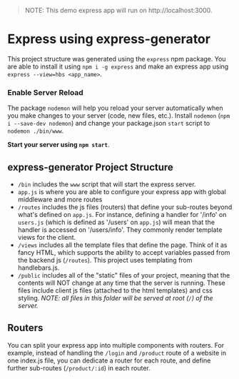> NOTE: This demo express app will run on http://localhost:3000.

# Express using express-generator
This project structure was generated using the `express` npm package. You are able to install it using `npm i -g express` and make an express app using `express --view=hbs <app_name>`. 

### Enable Server Reload
The package `nodemon` will help you reload your server automatically when you make changes to your server (code, new files, etc.). Install `nodemon` (`npm i --save-dev nodemon`) and change your package.json `start` script to `nodemon ./bin/www`.

**Start your server using `npm start`**.

## express-generator Project Structure
 - `/bin` includes the `www` script that will start the express server.
 - `app.js` is where you are able to configure your express app with global middleware and more routes
 - `/routes` includes the js files (routers) that define your sub-routes beyond what's defined on `app.js`. For instance, defining a handler for '/info' on `users.js` (which is defined as '/users' on `app.js`) will mean that the handler is accessed on '/users/info'. They commonly render template views for the client.
 - `/views` includes all the template files that define the page. Think of it as fancy HTML, which supports the ability to accept variables passed from the backend js (`/routes`). This project uses templating from handlebars.js.
 - `/public` includes all of the "static" files of your project, meaning that the contents will NOT change at any time that the server is running. These files include client js files (attached to the html templates) and css styling. *NOTE: all files in this folder will be served at root (`/`) of the server.*

## Routers
You can split your express app into multiple components with routers. For example, instead of handling the `/login` and `/product` route of a website in one index.js file, you can dedicate a router for each route, and define further sub-routes (`/product/:id`) in each router.
